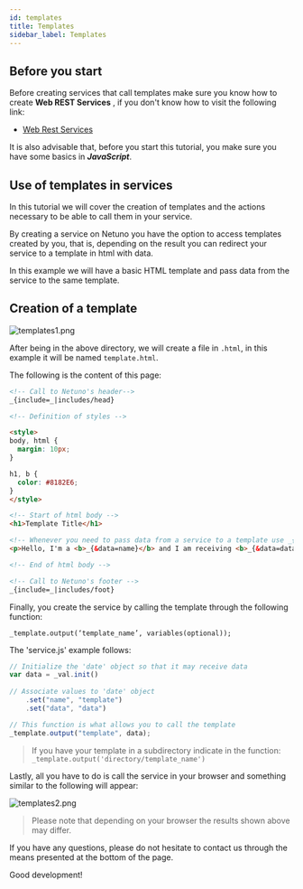 ```yaml
---
id: templates
title: Templates
sidebar_label: Templates
---
```


## Before you start
Before creating services that call templates make sure you know how to create **Web REST Services** , if you don't know how to visit the following link:

* [Web Rest Services](../explore/services.md)

It is also advisable that, before you start this tutorial, you make sure you have some basics in _**JavaScript**_.

## Use of templates in services

In this tutorial we will cover the creation of templates and the actions necessary to be able to call them in your service.

By creating a service on Netuno you have the option to access templates created by you, that is, depending on the result you can redirect your service to a template in html with data.

In this example we will have a basic HTML template and pass data from the service to the same template.

## Creation of a template

![templates1.png](assets/templates1.png)

After being in the above directory, we will create a file in `.html`, in this example it will be named `template.html`.

The following is the content of this page:

```html
<!-- Call to Netuno's header-->
_{include=_|includes/head}

<!-- Definition of styles -->

<style>
body, html {
  margin: 10px;
}

h1, b {
  color: #8182E6;
}
</style>

<!-- Start of html body -->
<h1>Template Title</h1>

<!-- Whenever you need to pass data from a service to a template use _{&variable} -->
<p>Hello, I'm a <b>_{&data=name}</b> and I am receiving <b>_{&data=data}</b> from a service!</p>

<!-- End of html body -->

<!-- Call to Netuno's footer -->
_{include=_|includes/foot}
```

Finally, you create the service by calling the template through the following function:

`_template.output(‘template_name’, variables(optional));`

The 'service.js' example follows:

```javascript
// Initialize the 'date' object so that it may receive data
var data = _val.init()
    
// Associate values to 'date' object
    .set("name", "template")
    .set("data", "data")

// This function is what allows you to call the template
_template.output("template", data);
```

> If you have your template in a subdirectory indicate in the function: `_template.output('directory/template_name')`

Lastly, all you have to do is call the service in your browser and something similar to the following will appear:

![templates2.png](assets/templates2.png)

> Please note that depending on your browser the results shown above may differ.

If you have any questions, please do not hesitate to contact us through the means presented at the bottom of the page.

Good development!
